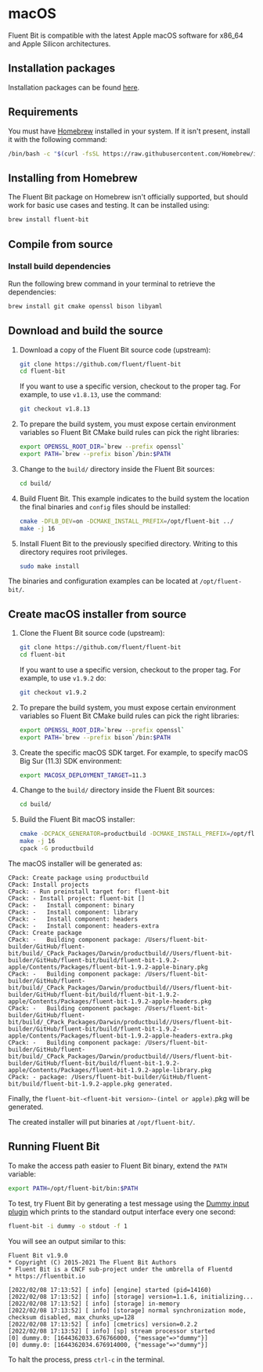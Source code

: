# macOS

Fluent Bit is compatible with the latest Apple macOS software for x86_64 and
Apple Silicon architectures.

## Installation packages

Installation packages can be found [here](https://packages.fluentbit.io/macos/).

## Requirements

You must have [Homebrew](https://brew.sh/) installed in your system.
If it isn't present, install it with the following command:

```bash copy
/bin/bash -c "$(curl -fsSL https://raw.githubusercontent.com/Homebrew/install/HEAD/install.sh)"
```

## Installing from Homebrew

The Fluent Bit package on Homebrew isn't officially supported, but should work for
basic use cases and testing. It can be installed using:

```bash copy
brew install fluent-bit
```

## Compile from source

### Install build dependencies

Run the following brew command in your terminal to retrieve the dependencies:

```bash
brew install git cmake openssl bison libyaml
```

## Download and build the source

1. Download a copy of the Fluent Bit source code (upstream):

   ```bash
   git clone https://github.com/fluent/fluent-bit
   cd fluent-bit
   ```

   If you want to use a specific version, checkout to the proper tag.
   For example, to use `v1.8.13`, use the command:

   ```bash copy
   git checkout v1.8.13
   ```

1. To prepare the build system, you must expose certain environment variables so
   Fluent Bit CMake build rules can pick the right libraries:

   ```bash copy
   export OPENSSL_ROOT_DIR=`brew --prefix openssl`
   export PATH=`brew --prefix bison`/bin:$PATH
   ```

1. Change to the `build/` directory inside the Fluent Bit sources:

   ```bash
   cd build/
   ```

1. Build Fluent Bit. This example indicates to the build system the location
   the final binaries and `config` files should be installed:

   ```bash
   cmake -DFLB_DEV=on -DCMAKE_INSTALL_PREFIX=/opt/fluent-bit ../
   make -j 16
   ```

1. Install Fluent Bit to the previously specified directory.
   Writing to this directory requires root privileges.

   ```bash
   sudo make install
   ```

The binaries and configuration examples can be located at `/opt/fluent-bit/`.

## Create macOS installer from source

1. Clone the Fluent Bit source code (upstream):

   ```bash
   git clone https://github.com/fluent/fluent-bit
   cd fluent-bit
   ```

   If you want to use a specific version, checkout to the proper tag. For example,
   to use `v1.9.2` do:

   ```bash
   git checkout v1.9.2
   ```

1. To prepare the build system, you must expose certain environment variables so
   Fluent Bit CMake build rules can pick the right libraries:

   ```bash copy
   export OPENSSL_ROOT_DIR=`brew --prefix openssl`
   export PATH=`brew --prefix bison`/bin:$PATH
   ```

1. Create the specific macOS SDK target. For example, to specify macOS Big Sur
   (11.3) SDK environment:

   ```bash copy
   export MACOSX_DEPLOYMENT_TARGET=11.3
   ```

1. Change to the `build/` directory inside the Fluent Bit sources:

   ```bash copy
   cd build/
   ```

1. Build the Fluent Bit macOS installer:

   ```bash copy
   cmake -DCPACK_GENERATOR=productbuild -DCMAKE_INSTALL_PREFIX=/opt/fluent-bit ../
   make -j 16
   cpack -G productbuild
   ```

The macOS installer will be generated as:

```text
CPack: Create package using productbuild
CPack: Install projects
CPack: - Run preinstall target for: fluent-bit
CPack: - Install project: fluent-bit []
CPack: -   Install component: binary
CPack: -   Install component: library
CPack: -   Install component: headers
CPack: -   Install component: headers-extra
CPack: Create package
CPack: -   Building component package: /Users/fluent-bit-builder/GitHub/fluent-bit/build/_CPack_Packages/Darwin/productbuild//Users/fluent-bit-builder/GitHub/fluent-bit/build/fluent-bit-1.9.2-apple/Contents/Packages/fluent-bit-1.9.2-apple-binary.pkg
CPack: -   Building component package: /Users/fluent-bit-builder/GitHub/fluent-bit/build/_CPack_Packages/Darwin/productbuild//Users/fluent-bit-builder/GitHub/fluent-bit/build/fluent-bit-1.9.2-apple/Contents/Packages/fluent-bit-1.9.2-apple-headers.pkg
CPack: -   Building component package: /Users/fluent-bit-builder/GitHub/fluent-bit/build/_CPack_Packages/Darwin/productbuild//Users/fluent-bit-builder/GitHub/fluent-bit/build/fluent-bit-1.9.2-apple/Contents/Packages/fluent-bit-1.9.2-apple-headers-extra.pkg
CPack: -   Building component package: /Users/fluent-bit-builder/GitHub/fluent-bit/build/_CPack_Packages/Darwin/productbuild//Users/fluent-bit-builder/GitHub/fluent-bit/build/fluent-bit-1.9.2-apple/Contents/Packages/fluent-bit-1.9.2-apple-library.pkg
CPack: - package: /Users/fluent-bit-builder/GitHub/fluent-bit/build/fluent-bit-1.9.2-apple.pkg generated.
```

Finally, the `fluent-bit-<fluent-bit version>-(intel or apple)`.pkg will be generated.

The created installer will put binaries at `/opt/fluent-bit/`.

## Running Fluent Bit

To make the access path easier to Fluent Bit binary, extend the `PATH` variable:

```bash copy
export PATH=/opt/fluent-bit/bin:$PATH
```

To test, try Fluent Bit by generating a test message using the
[Dummy input plugin](https://docs.fluentbit.io/manual/pipeline/inputs/dummy)
which prints to the standard output interface every one second:

```bash copy
fluent-bit -i dummy -o stdout -f 1
```

You will see an output similar to this:

```text
Fluent Bit v1.9.0
* Copyright (C) 2015-2021 The Fluent Bit Authors
* Fluent Bit is a CNCF sub-project under the umbrella of Fluentd
* https://fluentbit.io

[2022/02/08 17:13:52] [ info] [engine] started (pid=14160)
[2022/02/08 17:13:52] [ info] [storage] version=1.1.6, initializing...
[2022/02/08 17:13:52] [ info] [storage] in-memory
[2022/02/08 17:13:52] [ info] [storage] normal synchronization mode, checksum disabled, max_chunks_up=128
[2022/02/08 17:13:52] [ info] [cmetrics] version=0.2.2
[2022/02/08 17:13:52] [ info] [sp] stream processor started
[0] dummy.0: [1644362033.676766000, {"message"=>"dummy"}]
[0] dummy.0: [1644362034.676914000, {"message"=>"dummy"}]
```

To halt the process, press `ctrl-c` in the terminal.
